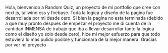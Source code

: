 Hola, bienvenido a Random Quiz, un proyecto de mi portfolio que cree con next js, tailwind css y firebase. Toda la logica y diseño de la pagina fue desarrollada por mi desde cero. Si bien la pagina no esta terminada (debido a que muy pronto despues de empezar el proyecto me di cuenta de la cantidad INMENSA de trabajo que iba a llevar desarrollar tanto la logica como el diseño yo solo desde cero), hice mi mejor esfuerzo para que todo estuviera lo mas pulido posible y funcionara de la mejor manera. Gracias por ver mi proyecto
